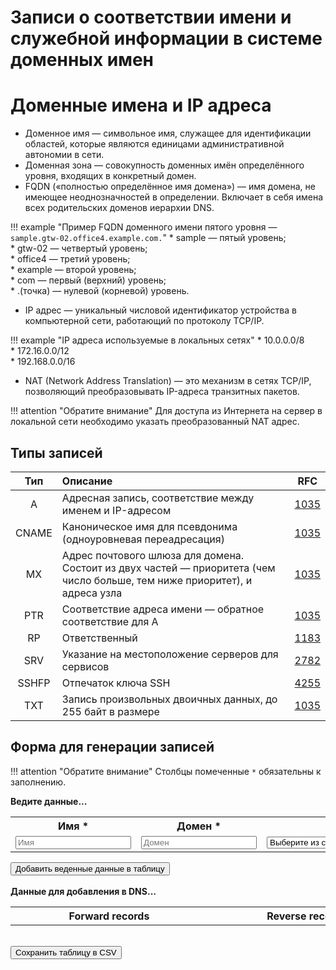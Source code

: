 # Записи о соответствии имени и служебной информации в системе доменных имен

# Доменные имена и IP адреса

* Доменное имя — символьное имя, служащее для идентификации областей, которые являются единицами административной автономии в сети.
* Доменная зона — совокупность доменных имён определённого уровня, входящих в конкретный домен.
* FQDN («полностью определённое имя домена») — имя домена, не имеющее неоднозначностей в определении. Включает в себя имена всех родительских доменов иерархии DNS.

!!! example "Пример FQDN доменного имени пятого уровня — `sample.gtw-02.office4.example.com.`"
    * sample — пятый уровень;  
    * gtw-02 — четвертый уровень;  
    * office4 — третий уровень;  
    * example — второй уровень;  
    * com — первый (верхний) уровень;  
    * .(точка) — нулевой (корневой) уровень.  

* IP адрес — уникальный числовой идентификатор устройства в компьютерной сети, работающий по протоколу TCP/IP.

!!! example "IP адреса используемые в локальных сетях"
    * 10.0.0.0/8  
    * 172.16.0.0/12  
    * 192.168.0.0/16  

* NAT (Network Address Translation) — это механизм в сетях TCP/IP, позволяющий преобразовывать IP-адреса транзитных пакетов.

!!! attention "Обратите внимание"
    Для доступа из Интернета на сервер в локальной сети необходимо указать преобразованный NAT адрес.

## Типы записей

|  Тип  | Описание                                                                                                                    |                 RFC                 |
| :---: | :-------------------------------------------------------------------------------------------------------------------------- | :---------------------------------: |
|   A   | Адресная запись, соответствие между именем и IP-адресом                                                                     | [1035](https://tools.ietf.org/html/rfc1035) |
| CNAME | Каноническое имя для псевдонима (одноуровневая переадресация)                                                               | [1035](https://tools.ietf.org/html/rfc1035) |
|  MX   | Адрес почтового шлюза для домена. Состоит из двух частей — приоритета (чем число больше, тем ниже приоритет), и адреса узла | [1035](https://tools.ietf.org/html/rfc1035) |
|  PTR  | Соответствие адреса имени — обратное соответствие для A                                                                     | [1035](https://tools.ietf.org/html/rfc1035) |
|  RP   | Ответственный                                                                                                               | [1183](https://tools.ietf.org/html/rfc1183) |
|  SRV  | Указание на местоположение серверов для сервисов                                                                            | [2782](https://tools.ietf.org/html/rfc2782) |
| SSHFP | Отпечаток ключа SSH                                                                                                         | [4255](https://tools.ietf.org/html/rfc4255) |
|  TXT  | Запись произвольных двоичных данных, до 255 байт в размере                                                                  | [1035](https://tools.ietf.org/html/rfc1035) |


## Форма для генерации записей

!!! attention "Обратите внимание"
    Столбцы помеченные `*` обязательны к заполнению.

<div id="myform">
<b>Ведите данные...</b>
<table>
    <tr>
        <th>Имя *</th>
        <th>Домен *</th>
        <th>Тип</th>
        <th>Значение *</th>
    </tr>
    <tr>
        <td style="min-width:150px"><input type="text" maxlength="32" placeholder="Имя" id="name"></td>
        <td style="min-width:150px"><input type="text" minlength="3" maxlength="16" placeholder="Домен" id="domain"></td>
        <td style="min-width:250px"><select name="RR type" id="type" tabindex="0"><option value="">Выберите из списка</option><option value="A">A</option><option value="CNAME">CNAME</option><option value="MX">MX</option><option value="RP">RP</option><option value="SRV">SRV</option><option value="SSHFP">SSHFP</option><option value="TXT">TXT</option></select></td>
        <td style="min-width:350px"><input type="text" minlength="2" maxlength="255" size="15" id="rr"></td>
    </tr>
</table>
<input type="button" id="add" value="Добавить веденные данные в таблицу" onclick="Javascript:addRow()">
&nbsp;

</div>
<br>
<div id="mydata">
<b>Данные для добавления в DNS...</b>
<table id="myTableData" cellpadding="2">
    <tr>
        <th style="min-width:300px"><b>Forward records</b></th>
        <th style="min-width:300px"><b>Reverse records</b></th>
        <th>&nbsp;</th>
    </tr>
</table>
&nbsp;

</div>

<input type="button" id="add" value="Сохранить таблицу в CSV" onclick="Javascript:exportTableToCSV('dns_rr.csv')">
